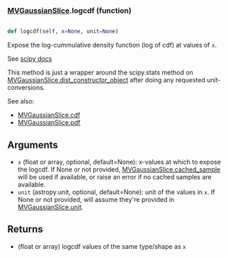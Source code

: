 ### [MVGaussianSlice](MVGaussianSlice.md).logcdf (function)


```py

def logcdf(self, x=None, unit=None)

```



Expose the log-cummulative density function (log of cdf) at values of `x`.

See [scipy docs](https://docs.scipy.org/doc/scipy/reference/generated/scipy.stats.rv_continuous.logcdf.html)

This method is just a wrapper around the scipy.stats method on
[MVGaussianSlice.dist_constructor_object](MVGaussianSlice.dist_constructor_object.md) after doing any requested unit-conversions.

See also:

* [MVGaussianSlice.cdf](MVGaussianSlice.cdf.md)
* [MVGaussianSlice.pdf](MVGaussianSlice.pdf.md)

Arguments
----------
* `x` (float or array, optional, default=None): x-values at which to
    expose the logcdf.  If None or not provided, [MVGaussianSlice.cached_sample](MVGaussianSlice.cached_sample.md)
    will be used if available, or raise an error if no cached samples
    are available.
* `unit` (astropy.unit, optional, default=None): unit of the values
    in `x`.  If None or not provided, will assume they're provided in
    [MVGaussianSlice.unit](MVGaussianSlice.unit.md).

Returns
---------
* (float or array) logcdf values of the same type/shape as `x`

